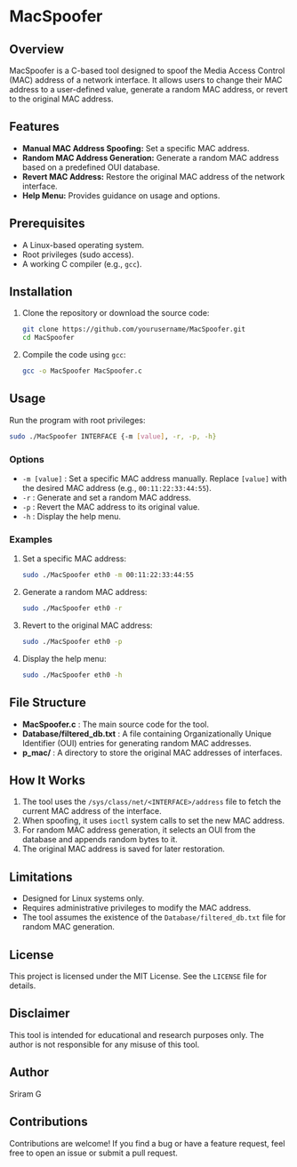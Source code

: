 # MacSpoofer

## Overview
MacSpoofer is a C-based tool designed to spoof the Media Access Control (MAC) address of a network interface. It allows users to change their MAC address to a user-defined value, generate a random MAC address, or revert to the original MAC address.

## Features
- **Manual MAC Address Spoofing:** Set a specific MAC address.
- **Random MAC Address Generation:** Generate a random MAC address based on a predefined OUI database.
- **Revert MAC Address:** Restore the original MAC address of the network interface.
- **Help Menu:** Provides guidance on usage and options.

## Prerequisites
- A Linux-based operating system.
- Root privileges (sudo access).
- A working C compiler (e.g., `gcc`).

## Installation
1. Clone the repository or download the source code:
   ```bash
   git clone https://github.com/yourusername/MacSpoofer.git
   cd MacSpoofer
   ```
2. Compile the code using `gcc`:
   ```bash
   gcc -o MacSpoofer MacSpoofer.c
   ```

## Usage
Run the program with root privileges:
```bash
sudo ./MacSpoofer INTERFACE {-m [value], -r, -p, -h}
```

### Options
- `-m [value]` : Set a specific MAC address manually. Replace `[value]` with the desired MAC address (e.g., `00:11:22:33:44:55`).
- `-r` : Generate and set a random MAC address.
- `-p` : Revert the MAC address to its original value.
- `-h` : Display the help menu.

### Examples
1. Set a specific MAC address:
   ```bash
   sudo ./MacSpoofer eth0 -m 00:11:22:33:44:55
   ```

2. Generate a random MAC address:
   ```bash
   sudo ./MacSpoofer eth0 -r
   ```

3. Revert to the original MAC address:
   ```bash
   sudo ./MacSpoofer eth0 -p
   ```

4. Display the help menu:
   ```bash
   sudo ./MacSpoofer eth0 -h
   ```

## File Structure
- **MacSpoofer.c** : The main source code for the tool.
- **Database/filtered_db.txt** : A file containing Organizationally Unique Identifier (OUI) entries for generating random MAC addresses.
- **p_mac/** : A directory to store the original MAC addresses of interfaces.

## How It Works
1. The tool uses the `/sys/class/net/<INTERFACE>/address` file to fetch the current MAC address of the interface.
2. When spoofing, it uses `ioctl` system calls to set the new MAC address.
3. For random MAC address generation, it selects an OUI from the database and appends random bytes to it.
4. The original MAC address is saved for later restoration.

## Limitations
- Designed for Linux systems only.
- Requires administrative privileges to modify the MAC address.
- The tool assumes the existence of the `Database/filtered_db.txt` file for random MAC generation.

## License
This project is licensed under the MIT License. See the `LICENSE` file for details.

## Disclaimer
This tool is intended for educational and research purposes only. The author is not responsible for any misuse of this tool.

## Author
Sriram G

## Contributions
Contributions are welcome! If you find a bug or have a feature request, feel free to open an issue or submit a pull request.


